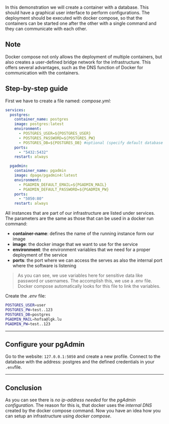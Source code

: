 In this demonstration we will create a container with a database. This should have a graphical user interface to perform configurations. The deployment should be executed with docker compose, so that the containers can be started one after the other with a single command and they can communicate with each other.

## Note
Docker compose not only allows the deployment of multiple containers, but also creates a user-defined bridge network for the infrastructure. This offers several advantages, such as the DNS function of Docker for communication with the containers.

## Step-by-step guide
First we have to create a file named: *compose.yml:*
```yaml
services:
  postgres:
    container_name: postgres
    image: postgres:latest
    environment:
      - POSTGRES_USER=${POSTGRES_USER}
      - POSTGRES_PASSWORD=${POSTGRES_PW}
      - POSTGRES_DB=${POSTGRES_DB} #optional (specify default database instead of $POSTGRES_DB)
    ports:
      - "5432:5432"
    restart: always

  pgadmin:
    container_name: pgadmin
    image: dpage/pgadmin4:latest
    environment:
      - PGADMIN_DEFAULT_EMAIL=${PGADMIN_MAIL}
      - PGADMIN_DEFAULT_PASSWORD=${PGADMIN_PW}
    ports:
      - "5050:80"
    restart: always
```

All instances that are part of our infrastructure are listed under services. The parameters are the same as those that can be used in a docker run command:
- **container-name**: defines the name of the running instance form our image
- **image**: the docker image that we want to use for the service
- **environment**: the environment variables that we need for a proper deployment of the service
- **ports**: the port where we can access the serves as also the internal port where the software is listening

> As you can see, we use variables here for sensitive data like password or usernames. The accomplish this, we use a .env file. Docker compose automatically looks for this file to link the variables.

Create the *.env* file:
```bash
POSTGRES_USER=user
POSTGRES_PW=test..123
POSTGRES_DB=postgres
PGADMIN_MAIL=hofsa@lgk.lu
PGADMIN_PW=test..123
```

---

## Configure your pgAdmin
Go to the website: `127.0.0.1:5050` and create a new profile. 
Connect to the database with the address: postgres and the defined credentials in your `.env`file.

---

## Conclusion
As you can see there is *no ip-address needed* for the *pgAdmin configuration*. The reason for this is, that docker uses the *internal DNS* created by the docker compose command. Now you have an idea how you can setup an infrastructure using *docker compose*.